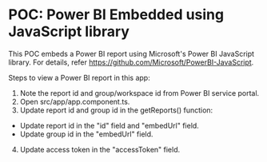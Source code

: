 # POC: Power BI Embedded using JavaScript library
This POC embeds a Power BI report using Microsoft's Power BI JavaScript library. For details, refer https://github.com/Microsoft/PowerBI-JavaScript.

Steps to view a Power BI report in this app:
1. Note the report id and group/workspace id from Power BI service portal.
2. Open src/app/app.component.ts.
3. Update report id and group id in the getReports() function:
  * Update report id in the "id" field and "embedUrl" field.
  * Update group id in the "embedUrl" field.
4. Update access token in the "accessToken" field.
